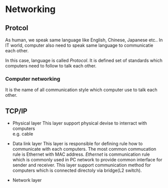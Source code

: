 # Networking

## Protcol
As human, we speak same language like English, Chinese, Japanese etc..
In IT world, computer also need to speak same language to communicatie each other.

In this case, language is called *Protocol*.
It is defined set of standards which computers need to follow to talk each other.


### Computer networking
It is the name of all communication style which computer use to talk each other.


## TCP/IP
* Physical layer
  This layer support physical devise to interract with computers<br>
  e.g. cable

* Data link layer
  This layer is responsible for defining rule how to communicate with each computers.
  The most common commucation rule is Ethernet with MAC address.
  *Ethernet* is communication rule which is commonly used in PC network to provide common interface for sender and receiver.
  This layer support communication method for computers which is connected directoly via bridge(L2 switch).


* Network layer



